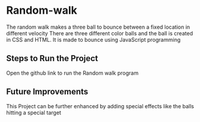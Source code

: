 # Random-walk

The random walk makes a three ball to bounce between a fixed location in different velocity There are three different color balls and the ball is created in CSS and HTML. It is made to bounce using JavaScript programming

## Steps to Run the Project
Open the github link to run the Random walk program

## Future Improvements
This Project can be further enhanced by adding special effects like the balls hitting a special target
